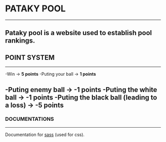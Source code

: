 # PATAKY POOL #
---
Pataky pool is a website used to establish pool rankings.
---
## POINT SYSTEM ##
---
-Win -> **5 points**
-Puting your ball -> **1 points**

-Puting enemy ball -> **-1 points**
-Puting the white ball -> **-1 points**
-Puting the black ball (leading to a loss) -> **-5 points**
---
### DOCUMENTATIONS ###
---
Documentation for [sass](https://sass-lang.com/guide/) (used for css).
